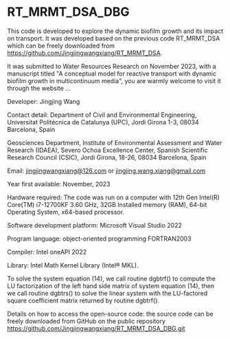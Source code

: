 # RT_MRMT_DSA_DBG

This code is developed to explore the dynamic biofilm growth and its impact on transport. It was developed based on the previous code RT_MRMT_DSA which can be freely downloaded from https://github.com/Jingjingwangxiang/RT_MRMT_DSA.

It was submitted to Water Resources Research on November 2023, with a manuscript titled "A conceptual model for reactive transport with dynamic biofilm growth in multicontinuum media", you are warmly welcome to visit it through the website ...

Developer: Jingjing Wang

Contact detail: Department of Civil and Environmental Engineering, Universitat Politécnica de Catalunya (UPC), Jordi Girona 1-3, 08034 Barcelona, Spain

Geosciences Department, Institute of Environmental Assessment and Water Research (IDAEA), Severo Ochoa Excellence Center, Spanish Scientific Research Council (CSIC), Jordi Girona, 18-26, 08034 Barcelona, Spain

Email: jingjingwangxiang@126.com or jingjing.wang.xiang@gmail.com

Year first available: November, 2023

Hardware required: The code was run on a computer with 12th Gen Intel(R) Core(TM) i7-12700KF 3.60 GHz, 32GB Installed memory (RAM), 64-bit Operating System, x64-based processor.

Software development platform: Microsoft Visual Studio 2022

Program language: object-oriented programming FORTRAN2003

Compiler: Intel oneAPI 2022

Library: Intel Math Kernel Library (Intel® MKL).

To solve the system equation (14), we call routine dgbtrf() to compute the LU factorization of the left hand side matrix of system equation (14), then we call routine dgbtrs() to solve the linear system with the LU-factored square coefficient matrix returned by routine dgbtrf().

Details on how to access the open-source code: the source code can be freely downloaded from GitHub on the public repository https://github.com/Jingjingwangxiang/RT_MRMT_DSA_DBG.git

